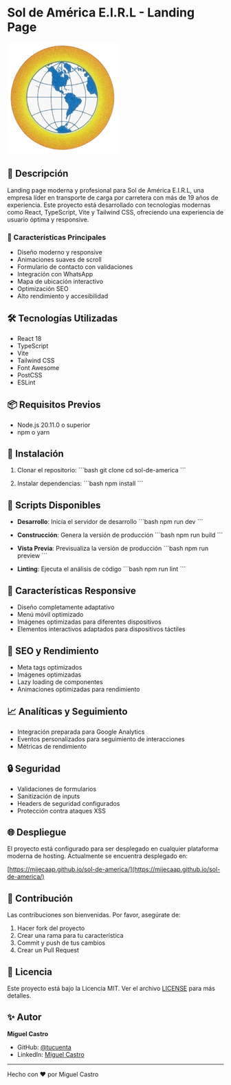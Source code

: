 # Sol de América E.I.R.L - Landing Page

![Sol de América Logo](./public/logo.png)

## 🌟 Descripción

Landing page moderna y profesional para Sol de América E.I.R.L, una empresa líder en transporte de carga por carretera con más de 19 años de experiencia. Este proyecto está desarrollado con tecnologías modernas como React, TypeScript, Vite y Tailwind CSS, ofreciendo una experiencia de usuario óptima y responsive.

### 🚀 Características Principales

- Diseño moderno y responsive
- Animaciones suaves de scroll
- Formulario de contacto con validaciones
- Integración con WhatsApp
- Mapa de ubicación interactivo
- Optimización SEO
- Alto rendimiento y accesibilidad

## 🛠️ Tecnologías Utilizadas

- React 18
- TypeScript
- Vite
- Tailwind CSS
- Font Awesome
- PostCSS
- ESLint

## 📦 Requisitos Previos

- Node.js 20.11.0 o superior
- npm o yarn

## 🔧 Instalación

1. Clonar el repositorio:
\`\`\`bash
git clone <url-del-repositorio>
cd sol-de-america
\`\`\`

2. Instalar dependencias:
\`\`\`bash
npm install
\`\`\`

## 🚀 Scripts Disponibles

- **Desarrollo**: Inicia el servidor de desarrollo
\`\`\`bash
npm run dev
\`\`\`

- **Construcción**: Genera la versión de producción
\`\`\`bash
npm run build
\`\`\`

- **Vista Previa**: Previsualiza la versión de producción
\`\`\`bash
npm run preview
\`\`\`

- **Linting**: Ejecuta el análisis de código
\`\`\`bash
npm run lint
\`\`\`

## 📱 Características Responsive

- Diseño completamente adaptativo
- Menú móvil optimizado
- Imágenes optimizadas para diferentes dispositivos
- Elementos interactivos adaptados para dispositivos táctiles

## 🎯 SEO y Rendimiento

- Meta tags optimizados
- Imágenes optimizadas
- Lazy loading de componentes
- Animaciones optimizadas para rendimiento

## 📈 Analíticas y Seguimiento

- Integración preparada para Google Analytics
- Eventos personalizados para seguimiento de interacciones
- Métricas de rendimiento

## 🔒 Seguridad

- Validaciones de formularios
- Sanitización de inputs
- Headers de seguridad configurados
- Protección contra ataques XSS

## 🌐 Despliegue

El proyecto está configurado para ser desplegado en cualquier plataforma moderna de hosting. Actualmente se encuentra desplegado en:

[https://mijecaap.github.io/sol-de-america/](https://mijecaap.github.io/sol-de-america/)

## 🤝 Contribución

Las contribuciones son bienvenidas. Por favor, asegúrate de:

1. Hacer fork del proyecto
2. Crear una rama para tu característica
3. Commit y push de tus cambios
4. Crear un Pull Request

## 📄 Licencia

Este proyecto está bajo la Licencia MIT. Ver el archivo [LICENSE](LICENSE) para más detalles.

## ✨ Autor

**Miguel Castro**
- GitHub: [@tucuenta](https://github.com/mijecaap)
- LinkedIn: [Miguel Castro](https://www.linkedin.com/in/mijecaap/)

---

Hecho con ❤️ por Miguel Castro

